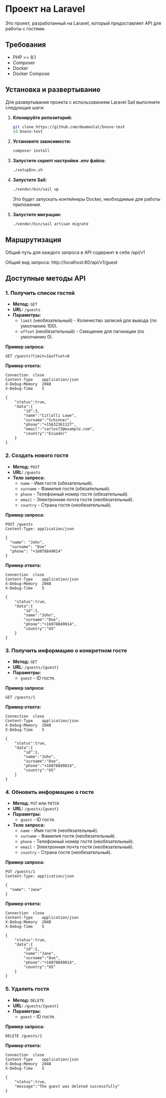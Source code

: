 # Проект на Laravel

Это проект, разработанный на Laravel, который предоставляет API для работы с гостями.

## Требования

- PHP >= 8.1
- Composer
- Docker
- Docker Compose

## Установка и развертывание

Для развертывания проекта с использованием Laravel Sail выполните следующие шаги:

1. **Клонируйте репозиторий:**

   ```bash
   git clone https://github.com/deamonlal/bnovo-test
   cd bnovo-test
   ```

2. **Установите зависимости:**

   ```bash
   composer install
   ```

3. **Запустите скрипт настройки .env файла:**

   ```bash
   ./setupEnv.sh
   ```


4. **Запустите Sail:**

   ```bash
   ./vendor/bin/sail up
   ```

   Это будет запускать контейнеры Docker, необходимые для работы приложения.

5. **Запустите миграции:**

   ```bash
   ./vendor/bin/sail artisan migrate
   ```

## Маршрутизация

Общий путь для каждого запроса в API содержит в себе /api/v1

Общий вид запроса: http://localhost:80/api/v1/guest


## Доступные методы API

### 1. Получить список гостей

- **Метод:** `GET`
- **URL:** `/guests`
- **Параметры:**
    - `limit` (необязательный) - Количество записей для вывода (по умолчанию 100).
    - `offset` (необязательный) - Смещение для пагинации (по умолчанию 0).

**Пример запроса:**
```http
GET /guests?limit=1&offset=0
```

**Пример ответа:**
```http
Connection	close
Content-Type	application/json
X-Debug-Memory	2048
X-Debug-Time	5

{
    "status":true,
    "data":{
        "id":3,
        "name":"Citlalli Lowe",
        "surname":"Schinner",
        "phone":"+15632361127",
        "email":"carlos73@example.com",
        "country":"Ecuador"
    }
}
```

### 2. Создать нового гостя

- **Метод:** `POST`
- **URL:** `/guests`
- **Тело запроса:**
    - `name` - Имя гостя (обязательный).
    - `surname` - Фамилия гостя (обязательный).
    - `phone` - Телефонный номер гостя (обязательный).
    - `email` - Электронная почта гостя (необязательный).
    - `country` - Страна гостя (необязательный).

**Пример запроса:**
```http
POST /guests
Content-Type: application/json

{
  "name": "John",
  "surname": "Doe"
  "phone": "+16078849014"
}
```
**Пример ответа:**
```http
Connection	close
Content-Type	application/json
X-Debug-Memory	2048
X-Debug-Time	5

{
    "status":true,
    "data":{
        "id":1,
        "name":"John",
        "surname":"Doe",
        "phone":"+16078849014",
        "country":"US"
    }
}
```

### 3. Получить информацию о конкретном госте

- **Метод:** `GET`
- **URL:** `/guests/{guest}`
- **Параметры:**
    - `guest` - ID гостя.

**Пример запроса:**
```http
GET /guests/1
```
**Пример ответа:**
```http
Connection	close
Content-Type	application/json
X-Debug-Memory	2048
X-Debug-Time	5

{
    "status":true,
    "data":{
        "id":1,
        "name":"John",
        "surname":"Doe",
        "phone":"+16078849014",
        "country":"US"
    }
}
```

### 4. Обновить информацию о госте

- **Метод:** `PUT` или `PATCH`
- **URL:** `/guests/{guest}`
- **Параметры:**
    - `guest` - ID гостя.
- **Тело запроса:**
  - `name` - Имя гостя (необязательный).
  - `surname` - Фамилия гостя (необязательный).
  - `phone` - Телефонный номер гостя (необязательный).
  - `email` - Электронная почта гостя (необязательный).
  - `country` - Страна гостя (необязательный).

**Пример запроса:**
```http
PUT /guests/1
Content-Type: application/json

{
  "name": "Jane"
}
```
**Пример ответа:**
```http
Connection	close
Content-Type	application/json
X-Debug-Memory	2048
X-Debug-Time	5

{
    "status":true,
    "data":{
        "id":1,
        "name":"Jane",
        "surname":"Doe",
        "phone":"+16078849014",
        "country":"US"
    }
}
```

### 5. Удалить гостя

- **Метод:** `DELETE`
- **URL:** `/guests/{guest}`
- **Параметры:**
    - `guest` - ID гостя.

**Пример запроса:**
```http
DELETE /guests/1
```
**Пример ответа:**
```http
Connection	close
Content-Type	application/json
X-Debug-Memory	2048
X-Debug-Time	5

{
    "status":true,
    "message":"The guest was deleted successfully"
}
```
